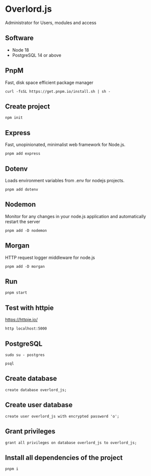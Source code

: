 # Overlord.js
Administrator for Users, modules and access

## Software
* Node 18
* PostgreSQL 14 or above

## PnpM
Fast, disk space efficient package manager
```
curl -fsSL https://get.pnpm.io/install.sh | sh -
```
## Create project
```
npm init
```
## Express
Fast, unopinionated, minimalist web framework for Node.js.
```
pnpm add express 
```
## Dotenv 
Loads environment variables from .env for nodejs projects. 
```
pnpm add dotenv
```
## Nodemon 
Monitor for any changes in your node.js application and automatically restart the server
```
pnpm add -D nodemon
```
## Morgan 
HTTP request logger middleware for node.js 
```
pnpm add -D morgan
```
## Run
```
pnpm start
```
## Test with httpie
https://httpie.io/
```
http localhost:5000
```
## PostgreSQL
```
sudo su - postgres
```
```
psql
```
## Create database
```
create database overlord_js;
```
## Create user database
```
create user overlord_js with encrypted password 'o';
```
## Grant privileges
```
grant all privileges on database overlord_js to overlord_js;
```
## Install all dependencies of the project
```
pnpm i
```

